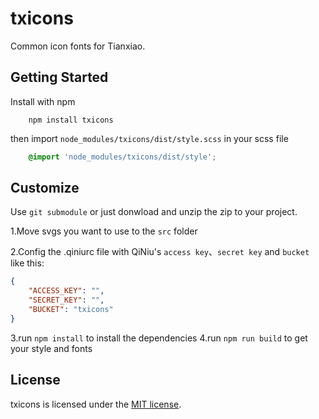 # txicons

Common icon fonts for Tianxiao.

## Getting Started

Install with npm

```shell
    npm install txicons 
```

then import `node_modules/txicons/dist/style.scss` in your scss file

``` scss
    @import 'node_modules/txicons/dist/style';
```

## Customize

Use `git submodule` or just donwload and unzip the zip to your project.

1.Move svgs you want to use to the `src` folder

2.Config the .qiniurc file with QiNiu's `access key`、`secret key` and `bucket` like this:

```json
{
    "ACCESS_KEY": "",
    "SECRET_KEY": "",
    "BUCKET": "txicons"
}
```

3.run `npm install` to install the dependencies
4.run `npm run build` to get your style and fonts


## License

txicons is licensed under the [MIT license](http://opensource.org/licenses/MIT).




